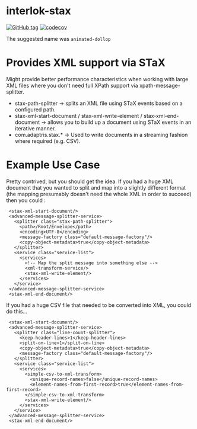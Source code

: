 # interlok-stax
[![GitHub tag](https://img.shields.io/github/tag/adaptris/interlok-stax.svg)](https://github.com/adaptris/interlok-stax/tags) [![codecov](https://codecov.io/gh/adaptris/interlok-stax/branch/develop/graph/badge.svg)](https://codecov.io/gh/adaptris/interlok-stax)

The suggested name was `animated-dollop`

# Provides XML support via STaX

Might provide better performance characteristics when working with large XML files where you don't need full XPath support via xpath-message-splitter.

* stax-path-splitter -> splits an XML file using STaX events based on a configured path.
* stax-xml-start-document / stax-xml-write-element / stax-xml-end-document -> allows you to build up a document using STaX events in an iterative manner.
* com.adaptris.stax.* -> Used to write documents in a streaming fashion where required (e.g. CSV).

# Example Use Case

Pretty contrived, but you should get the idea. If you had a huge XML document that you wanted to split and map into a slightly different format (the mapping presumably doesn't need the whole XML in order to succeed) then you could :

```
 <stax-xml-start-document/>
 <advanced-message-splitter-service>
   <splitter class="stax-path-splitter">
     <path>/Root/Envelope</path>
     <encoding>UTF-8</encoding>
     <message-factory class="default-message-factory"/>
     <copy-object-metadata>true</copy-object-metadata>
   </splitter>
   <service class="service-list">
     <services>
       <!-- Map the split message into something else -->
       <xml-transform-service/>
       <stax-xml-write-element/>
     </services>
   </service>
 </advanced-message-splitter-service>
 <stax-xml-end-document/>
```

If you had a huge CSV file that needed to be converted into XML, you could do this...

```
 <stax-xml-start-document/>
 <advanced-message-splitter-service>
   <splitter class="line-count-splitter">
     <keep-header-lines>1</keep-header-lines>
     <split-on-line>1</split-on-line>
     <copy-object-metadata>true</copy-object-metadata>
     <message-factory class="default-message-factory"/>
   </splitter>
   <service class="service-list">
     <services>
       <simple-csv-to-xml-transform>
         <unique-record-names>false</unique-record-names>
         <element-names-from-first-record>true</element-names-from-first-record>
       </simple-csv-to-xml-transform>
       <stax-xml-write-element/>
     </services>
   </service>
 </advanced-message-splitter-service>
 <stax-xml-end-document/>
```
